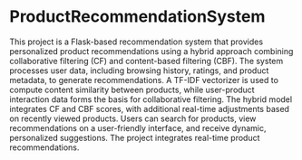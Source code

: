 # ProductRecommendationSystem

This project is a Flask-based recommendation system that provides personalized product recommendations using a hybrid approach combining collaborative filtering (CF) and content-based filtering (CBF). The system processes user data, including browsing history, ratings, and product metadata, to generate recommendations. A TF-IDF vectorizer is used to compute content similarity between products, while user-product interaction data forms the basis for collaborative filtering. The hybrid model integrates CF and CBF scores, with additional real-time adjustments based on recently viewed products. Users can search for products, view recommendations on a user-friendly interface, and receive dynamic, personalized suggestions. The project integrates real-time product recommendations.
